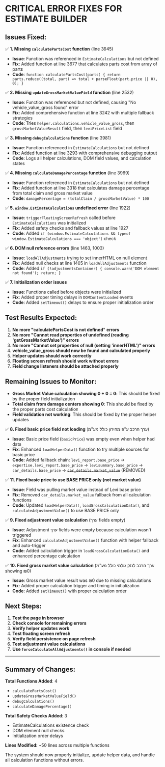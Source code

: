 # CRITICAL ERROR FIXES FOR ESTIMATE BUILDER

## Issues Fixed:

✅ **1. Missing `calculatePartsCost` function** (line 3945)
- **Issue**: Function was referenced in `EstimateCalculations` but not defined
- **Fix**: Added function at line 3677 that calculates parts cost from array of parts
- **Code**: `function calculatePartsCost(parts) { return parts.reduce((total, part) => total + parseFloat(part.price || 0), 0); }`

✅ **2. Missing `updateGrossMarketValueField` function** (line 2532)
- **Issue**: Function was referenced but not defined, causing "No vehicle_value_gross found" error
- **Fix**: Added comprehensive function at line 3242 with multiple fallback strategies
- **Code**: Tries `helper.calculations.vehicle_value_gross`, then `grossMarketValueResult` field, then `leviPriceList` field

✅ **3. Missing `debugCalculations` function** (line 3981)
- **Issue**: Function referenced in `EstimateCalculations` but not defined
- **Fix**: Added function at line 3293 with comprehensive debugging output
- **Code**: Logs all helper calculations, DOM field values, and calculation states

✅ **4. Missing `calculateDamagePercentage` function** (line 3969)
- **Issue**: Function referenced in `EstimateCalculations` but not defined
- **Fix**: Added function at line 3318 that calculates damage percentage from total claim and gross market value
- **Code**: `damagePercentage = (totalClaim / grossMarketValue) * 100`

✅ **5. `window.EstimateCalculations` undefined error** (line 1922)
- **Issue**: `triggerFloatingScreenRefresh` called before `EstimateCalculations` was initialized
- **Fix**: Added safety checks and fallback values at line 1927
- **Code**: Added `if (window.EstimateCalculations && typeof window.EstimateCalculations === 'object')` check

✅ **6. DOM null reference errors** (line 1463, 1003)
- **Issue**: `loadAllAdjustments` trying to set innerHTML on null element
- **Fix**: Added null checks at line 1405 in `loadAllAdjustments` function
- **Code**: Added `if (!adjustmentsContainer) { console.warn('DOM element not found'); return; }`

✅ **7. Initialization order issues**
- **Issue**: Functions called before objects were initialized
- **Fix**: Added proper timing delays in `DOMContentLoaded` events
- **Code**: Added `setTimeout()` delays to ensure proper initialization order

## Test Results Expected:

1. **No more "calculatePartsCost is not defined" errors**
2. **No more "Cannot read properties of undefined (reading 'getGrossMarketValue')" errors**
3. **No more "Cannot set properties of null (setting 'innerHTML')" errors**
4. **vehicle_value_gross should now be found and calculated properly**
5. **Helper updates should work correctly**
6. **Floating screen refresh should work without errors**
7. **Field change listeners should be attached properly**

## Remaining Issues to Monitor:

- **Gross Market Value calculation showing 0 + 0 = 0**: This should be fixed by the proper field initialization
- **Total claim from damage centers showing 0**: This should be fixed by the proper parts cost calculation
- **Field validation not working**: This should be fixed by the proper helper updates

✅ **8. Fixed basic price field not loading** (ערך הרכב ע"פ מחירון כולל מע"מ)
- **Issue**: Basic price field (`basicPrice`) was empty even when helper had data
- **Fix**: Enhanced `loadHelperData()` function to try multiple sources for basic price
- **Code**: Added fallback chain: `levi_report.base_price` → `expertise.levi_report.base_price` → `levisummary.base_price` → `car_details.base_price` → ~~`car_details.market_value`~~ (REMOVED)

✅ **11. Fixed basic price to use BASE PRICE only (not market value)**
- **Issue**: Field was pulling market value instead of Levi base price
- **Fix**: Removed `car_details.market_value` fallback from all calculation functions
- **Code**: Updated `loadHelperData()`, `loadGrossCalculationData()`, and `calculateAdjustmentValue()` to use BASE PRICE only

✅ **9. Fixed adjustment value calculation** (ערך fields empty)
- **Issue**: Adjustment ערך fields were empty because calculation wasn't triggered
- **Fix**: Enhanced `calculateAdjustmentValue()` function with helper fallback and auto-trigger
- **Code**: Added calculation trigger in `loadGrossCalculationData()` and enhanced percentage calculation

✅ **10. Fixed gross market value calculation** (ערך הרכב לנזק גולמי כולל מע"מ showing ₪0)
- **Issue**: Gross market value result was ₪0 due to missing calculations
- **Fix**: Added proper calculation trigger and timing in initialization
- **Code**: Added `setTimeout()` with proper calculation order

## Next Steps:

1. **Test the page in browser**
2. **Check console for remaining errors**
3. **Verify helper updates work**
4. **Test floating screen refresh**
5. **Verify field persistence on page refresh**
6. **Test adjustment value calculations**
7. **Use `forceCalculateAllAdjustments()` in console if needed**

---

## Summary of Changes:

**Total Functions Added**: 4
- `calculatePartsCost()`
- `updateGrossMarketValueField()`
- `debugCalculations()`
- `calculateDamagePercentage()`

**Total Safety Checks Added**: 3
- EstimateCalculations existence check
- DOM element null checks
- Initialization order delays

**Lines Modified**: ~50 lines across multiple functions

The system should now properly initialize, update helper data, and handle all calculation functions without errors.